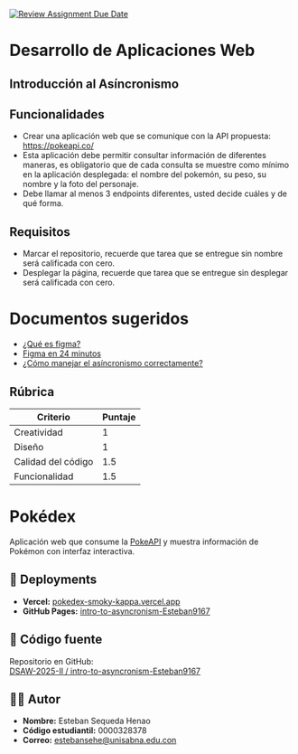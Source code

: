 [![Review Assignment Due Date](https://classroom.github.com/assets/deadline-readme-button-22041afd0340ce965d47ae6ef1cefeee28c7c493a6346c4f15d667ab976d596c.svg)](https://classroom.github.com/a/fOa_bXW6)
# Desarrollo de Aplicaciones Web
## Introducción al Asíncronismo


## Funcionalidades

- Crear una aplicación web que se comunique con la API propuesta: https://pokeapi.co/
- Esta aplicación debe permitir consultar información de diferentes maneras, es obligatorio que de cada consulta se muestre como mínimo en la aplicación desplegada: el nombre del pokemón, su peso, su nombre y la foto del personaje.
- Debe llamar al menos 3 endpoints diferentes, usted decide cuáles y de qué forma.


## Requisitos

- Marcar el repositorio, recuerde que tarea que se entregue sin nombre será calificada con cero.
- Desplegar la página, recuerde que tarea que se entregue sin desplegar será calificada con cero.


# Documentos sugeridos
- [¿Qué es figma?](https://www.youtube.com/watch?v=1pW_sk-2y40&pp=ygUMZmlnbWEgY291cnNl)
- [Figma en 24 minutos](https://www.youtube.com/watch?v=FTFaQWZBqQ8&t=22s&pp=ygUMZmlnbWEgY291cnNl)
- [¿Cómo manejar el asíncronismo correctamente?](https://www.youtube.com/watch?v=vn3tm0quoqE&pp=ygUWYXN5bmMgYXdhaXQgamF2YXNjcmlwdA%3D%3D)






## Rúbrica

| Criterio           | Puntaje |
|--------------------|---------|
| Creatividad        | 1       |
| Diseño             | 1       |
| Calidad del código     | 1.5     |
| Funcionalidad      | 1.5      |



# Pokédex

Aplicación web que consume la [PokeAPI](https://pokeapi.co/) y muestra información de Pokémon con interfaz interactiva.

## 🚀 Deployments

- **Vercel:** [pokedex-smoky-kappa.vercel.app](https://pokedex-smoky-kappa.vercel.app)  
- **GitHub Pages:** [intro-to-asyncronism-Esteban9167](https://dsaw-2025-ii.github.io/intro-to-asyncronism-Esteban9167/)

## 📂 Código fuente

Repositorio en GitHub:  
[DSAW-2025-II / intro-to-asyncronism-Esteban9167](https://github.com/DSAW-2025-II/intro-to-asyncronism-Esteban9167)

## 👨‍💻 Autor

- **Nombre:** Esteban Sequeda Henao  
- **Código estudiantil:** 0000328378  
- **Correo:** [estebansehe@unisabna.edu.con](mailto:estebansehe@unisabna.edu.con)
